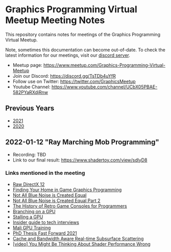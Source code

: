# Graphics Programming Virtual Meetup Meeting Notes
This repository contains notes for meetings of the Graphics Programming Virtual Meetup.

Note, sometimes this documentation can become out-of-date.
To check the latest information for our meetings,
visit our [discord server](https://discord.gg/TsTDb4uYfR).

- Meetup page: https://www.meetup.com/Graphics-Programming-Virtual-Meetup
- Join our Discord: https://discord.gg/TsTDb4uYfR
- Follow use on Twitter: https://twitter.com/GraphicsMeetup
- Youtube Channel: https://www.youtube.com/channel/UCbX05PBAE-582PYaRXdjRnw

## Previous Years
- [2021](archive/2021.md)
- [2020](archive/2020.md)

## 2022-01-12 "Ray Marching Mob Programming"
- Recording: TBD
- Link to our final result: https://www.shadertoy.com/view/sdlyD8
### Links mentioned in the meeting
- [Raw DirectX 12](https://alain.xyz/blog/raw-directx12)
- [Finding Your Home in Game Graphics Programming](http://alextardif.com/LearningGraphics.html)
- [Not All Blue Noise is Created Equal](https://blog.demofox.org/2018/08/12/not-all-blue-noise-is-created-equal/)
- [Not All Blue Noise is Created Equal Part 2](https://blog.demofox.org/2021/12/27/not-all-blue-noise-is-created-equal-part-2/)
- [The History of Retro Game Consoles for Programmers](https://pikuma.com/blog/game-console-history-for-programmers)
- [Branching on a GPU](https://medium.com/@jasonbooth_86226/branching-on-a-gpu-18bfc83694f2)
- [Stalling a GPU](https://medium.com/@jasonbooth_86226/stalling-a-gpu-7faac66b11b9)
- [Insider guide to tech interviews](https://bartwronski.com/2022/01/04/insider-guide-to-tech-interviews/)
- [Mali GPU Training](https://developer.arm.com/solutions/graphics-and-gaming/arm-mali-gpu-training)
- [PhD Thesis Fast Forward 2021](https://www.youtube.com/watch?v=un-lvuZpeMM)
- [Cache and Bandwidth Aware Real-time Subsurface Scattering](https://thisistian.github.io/publication/cache-and-bandwidth-aware-real-time-subsurface-scattering/)
- [[video] You Might Be Thinking About Shader Performance Wrong](https://www.youtube.com/watch?v=7YPPFIqUN84)